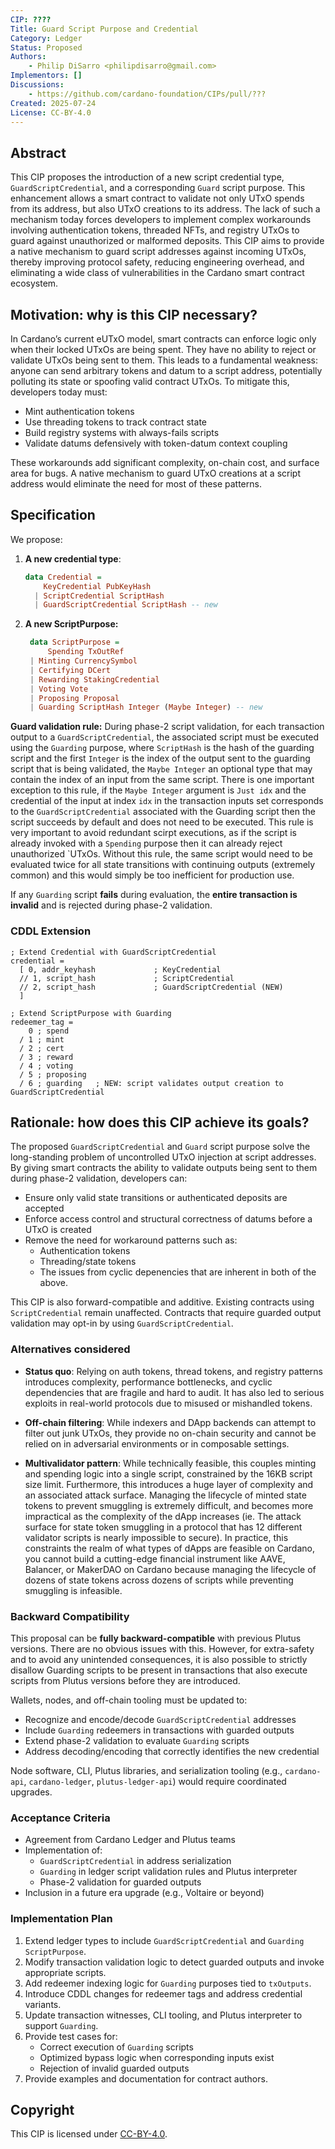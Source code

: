 ```yaml
---
CIP: ????
Title: Guard Script Purpose and Credential
Category: Ledger
Status: Proposed
Authors:
    - Philip DiSarro <philipdisarro@gmail.com>
Implementors: []
Discussions:
    - https://github.com/cardano-foundation/CIPs/pull/???
Created: 2025-07-24
License: CC-BY-4.0
---
```


## Abstract

This CIP proposes the introduction of a new script credential type, `GuardScriptCredential`, and a corresponding `Guard` script purpose. This enhancement allows a smart contract to validate not only UTxO spends from its address, but also UTxO creations to its address. The lack of such a mechanism today forces developers to implement complex workarounds involving authentication tokens, threaded NFTs, and registry UTxOs to guard against unauthorized or malformed deposits. This CIP aims to provide a native mechanism to guard script addresses against incoming UTxOs, thereby improving protocol safety, reducing engineering overhead, and eliminating a wide class of vulnerabilities in the Cardano smart contract ecosystem.

## Motivation: why is this CIP necessary?

In Cardano’s current eUTxO model, smart contracts can enforce logic only when their locked UTxOs are being spent. They have no ability to reject or validate UTxOs being sent to them. This leads to a fundamental weakness: anyone can send arbitrary tokens and datum to a script address, potentially polluting its state or spoofing valid contract UTxOs. To mitigate this, developers today must:

- Mint authentication tokens
- Use threading tokens to track contract state
- Build registry systems with always-fails scripts
- Validate datums defensively with token-datum context coupling

These workarounds add significant complexity, on-chain cost, and surface area for bugs. A native mechanism to guard UTxO creations at a script address would eliminate the need for most of these patterns.

## Specification
We propose:

1. **A new credential type**:
   ```haskell
   data Credential =
       KeyCredential PubKeyHash
     | ScriptCredential ScriptHash
     | GuardScriptCredential ScriptHash -- new
   ```
2. **A new ScriptPurpose:**
   ```haskell
    data ScriptPurpose =
        Spending TxOutRef
    | Minting CurrencySymbol
    | Certifying DCert
    | Rewarding StakingCredential
    | Voting Vote
    | Proposing Proposal
    | Guarding ScriptHash Integer (Maybe Integer) -- new
   ```

**Guard validation rule:**
During phase-2 script validation, for each transaction output to a `GuardScriptCredential`, the associated script must be executed using the `Guarding` purpose, where `ScriptHash` is the hash of the guarding script and the first `Integer` is the index of the output sent to the guarding script that is being validated, the `Maybe Integer` an optional type that may contain the index of an input from the same script. There is one important exception to this rule, if the `Maybe Integer` argument is `Just idx` and the credential of the input at index `idx` in the transaction inputs set corresponds to the `GuardScriptCredential` associated with the Guarding script then the script succeeds by default and does not need to be executed. This rule is very important to avoid redundant scirpt executions, as if the script is already invoked with a `Spending` purpose then it can already reject unauthorized `UTxOs. Without this rule, the same script would need to be evaluated twice for all state transitions with continuing outputs (extremely common) and this would simply be too inefficient for production use.  

If any `Guarding` script **fails** during evaluation, the **entire transaction is invalid** and is rejected during phase-2 validation.

### CDDL Extension

```cddl
; Extend Credential with GuardScriptCredential
credential = 
  [ 0, addr_keyhash             ; KeyCredential
  // 1, script_hash             ; ScriptCredential
  // 2, script_hash             ; GuardScriptCredential (NEW)
  ]

; Extend ScriptPurpose with Guarding
redeemer_tag =
    0 ; spend    
  / 1 ; mint     
  / 2 ; cert     
  / 3 ; reward   
  / 4 ; voting   
  / 5 ; proposing
  / 6 ; guarding   ; NEW: script validates output creation to GuardScriptCredential
```

## Rationale: how does this CIP achieve its goals?

The proposed `GuardScriptCredential` and `Guard` script purpose solve the long-standing problem of uncontrolled UTxO injection at script addresses. By giving smart contracts the ability to validate outputs being sent to them during phase-2 validation, developers can:

- Ensure only valid state transitions or authenticated deposits are accepted
- Enforce access control and structural correctness of datums before a UTxO is created
- Remove the need for workaround patterns such as:
  - Authentication tokens
  - Threading/state tokens
  - The issues from cyclic depenencies that are inherent in both of the above. 

This CIP is also forward-compatible and additive. Existing contracts using `ScriptCredential` remain unaffected. Contracts that require guarded output validation may opt-in by using `GuardScriptCredential`.

### Alternatives considered

- **Status quo**: Relying on auth tokens, thread tokens, and registry patterns introduces complexity, performance bottlenecks, and cyclic dependencies that are fragile and hard to audit. It has also led to serious exploits in real-world protocols due to misused or mishandled tokens.

- **Off-chain filtering**: While indexers and DApp backends can attempt to filter out junk UTxOs, they provide no on-chain security and cannot be relied on in adversarial environments or in composable settings.

- **Multivalidator pattern**: While technically feasible, this couples minting and spending logic into a single script, constrained by the 16KB script size limit. Furthermore, this introduces a huge layer of complexity and an associated attack surface. Managing the lifecycle of minted state tokens to prevent smuggling is extremely difficult, and becomes more impractical as the complexity of the dApp increases (ie. The attack surface for state token smuggling in a protocol that has 12 different validator scripts is nearly impossible to secure). In practice, this constraints the realm of what types of dApps are feasible on Cardano, you cannot build a cutting-edge financial instrument like AAVE, Balancer, or MakerDAO on Cardano because managing the lifecycle of dozens of state tokens across dozens of scripts while preventing smuggling is infeasible. 

### Backward Compatibility

This proposal can be **fully backward-compatible** with previous Plutus versions. There are no obvious issues with this. However, for extra-safety and to avoid any 
unintended consequences, it is also possible to strictly disallow Guarding scripts to be present in transactions that also execute scripts from Plutus versions before they
are introduced.

Wallets, nodes, and off-chain tooling must be updated to:
- Recognize and encode/decode `GuardScriptCredential` addresses
- Include `Guarding` redeemers in transactions with guarded outputs
- Extend phase-2 validation to evaluate `Guarding` scripts
- Address decoding/encoding that correctly identifies the new credential

Node software, CLI, Plutus libraries, and serialization tooling (e.g., `cardano-api`, `cardano-ledger`, `plutus-ledger-api`) would require coordinated upgrades.


### Acceptance Criteria

- Agreement from Cardano Ledger and Plutus teams
- Implementation of:
  - `GuardScriptCredential` in address serialization
  - `Guarding` in ledger script validation rules and Plutus interpreter
  - Phase-2 validation for guarded outputs
- Inclusion in a future era upgrade (e.g., Voltaire or beyond)

### Implementation Plan

1. Extend ledger types to include `GuardScriptCredential` and `Guarding ScriptPurpose`.
2. Modify transaction validation logic to detect guarded outputs and invoke appropriate scripts.
3. Add redeemer indexing logic for `Guarding` purposes tied to `txOutputs`.
4. Introduce CDDL changes for redeemer tags and address credential variants.
5. Update transaction witnesses, CLI tooling, and Plutus interpreter to support `Guarding`.
6. Provide test cases for:
   - Correct execution of `Guarding` scripts
   - Optimized bypass logic when corresponding inputs exist
   - Rejection of invalid guarded outputs
7. Provide examples and documentation for contract authors.

## Copyright

This CIP is licensed under [CC-BY-4.0](https://creativecommons.org/licenses/by/4.0/legalcode).
